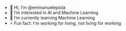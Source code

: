 - 👋 Hi, I’m @emmanuelepiola
- 👀 I’m interested in AI and Machine Learning
- 🌱 I’m currently learning Machine Learning
- ⚡ Fun fact: I'm working for living, not living for working

<!---
emmanuelepiola/emmanuelepiola is a ✨ special ✨ repository because its `README.md` (this file) appears on your GitHub profile.
You can click the Preview link to take a look at your changes.
--->
